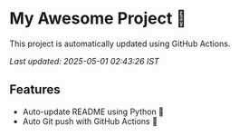# My Awesome Project 🚀

This project is automatically updated using GitHub Actions.

_Last updated: 2025-05-01 02:43:26 IST_

## Features
- Auto-update README using Python 🐍
- Auto Git push with GitHub Actions 🤖
